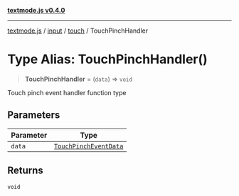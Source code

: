 [**textmode.js v0.4.0**](../../../../../../README.md)

***

[textmode.js](../../../../../../README.md) / [input](../../../README.md) / [touch](../README.md) / TouchPinchHandler

# Type Alias: TouchPinchHandler()

> **TouchPinchHandler** = (`data`) => `void`

Touch pinch event handler function type

## Parameters

| Parameter | Type |
| ------ | ------ |
| `data` | [`TouchPinchEventData`](../interfaces/TouchPinchEventData.md) |

## Returns

`void`
